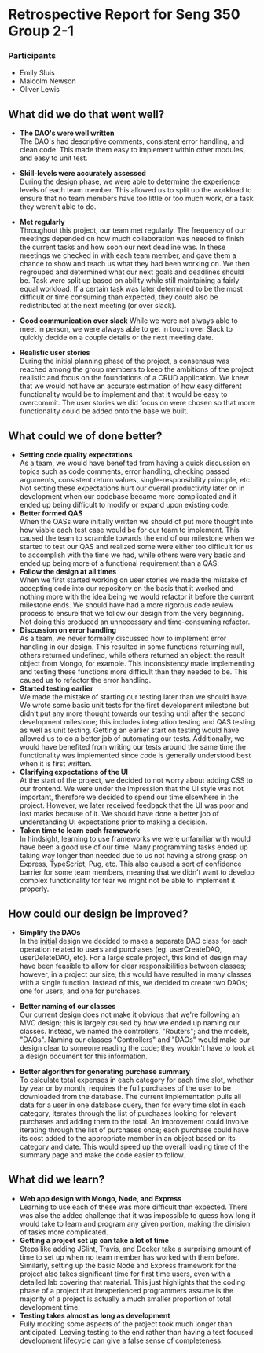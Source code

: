 # Retrospective Report for Seng 350 Group 2-1
### Participants
- Emily Sluis
- Malcolm Newson
- Oliver Lewis

## What did we do that went well?
  * **The DAO's were well written**  
The DAO's had descriptive comments, consistent error handling, and clean code. This made them easy to implement within other modules,  and easy to unit test.
  * **Skill-levels were accurately assessed**  
During the design phase, we were able to determine the experience levels of each team member. This allowed us to split up the workload to ensure that no team members have too little or too much work, or a task they weren’t able to do.
  * **Met regularly**  
Throughout this project, our team met regularly. The frequency of our meetings depended on how much collaboration was needed to finish the current tasks and how soon our next deadline was. In these meetings we checked in with each team member, and gave them a chance to show and teach us what they had been working on. We then regrouped and determined what our next goals and deadlines should be. Task were split up based on ability while still maintaining a fairly equal workload. If a certain task was later determined to be the most difficult or time consuming than expected, they could also be redistributed at the next meeting (or over slack).

 * **Good communication over slack** 
 While we were not always able to meet in person, we were always able to get in touch over Slack to quickly decide on a couple details or the next meeting date.

  * **Realistic user stories**  
  During the initial planning phase of the project, a consensus was reached among the group members to keep the ambitions of the project realistic and focus on the foundations of a CRUD application. We knew that we would not have an accurate estimation of how easy different functionality would be to implement and that it would be easy to overcommit. The user stories we did focus on were chosen so that more functionality could be added onto the base we built.

## What could we of done better?
  * **Setting code quality expectations**  
  As a team, we would have benefited from having a quick discussion on topics such as code comments, error handling, checking passed arguments, consistent return values, single-responsibility principle, etc. Not setting these expectations hurt our overall productivity later on in development when our codebase became more complicated and it ended up being difficult to modify or expand upon existing code.
  * **Better formed QAS**  
 When the QASs were initially written we should of put more thought into how viable each test case would be for our team to implement. This caused the team to scramble towards the end of our milestone when we started to test our QAS and realized some were either too difficult for us to accomplish with the time we had, while others were very basic and ended up being more of a functional requirement than a QAS.
  * **Follow the design at all times**  
  When we first started working on user stories we made the mistake of accepting code into our repository on the basis that it worked and nothing more with the idea being we would refactor it before the current milestone ends. We should have had a more rigorous code review process to ensure that we follow our design from the very beginning. Not doing this produced an unnecessary and time-consuming refactor.
  * **Discussion on error handling**  
 As a team, we never formally discussed how to implement error handling in our design. This resulted in some functions returning null, others returned undefined, while others returned an object; the result object from Mongo, for example. This inconsistency made implementing and testing these functions more difficult than they needed to be. This caused us to refactor the error handling.
  * **Started testing earlier**  
  We made the mistake of starting our testing later than we should have. We wrote some basic unit tests for the first development milestone but didn’t put any more thought towards our testing until after the second development milestone; this includes integration testing and QAS testing as well as unit testing. Getting an earlier start on testing would have allowed us to do a better job of automating our tests. Additionally, we would have benefited from writing our tests around the same time the functionality was implemented since code is generally understood best when it is first written.
  * **Clarifying expectations of the UI**  
  At the start of the project, we decided to not worry about adding CSS to our frontend. We were under the impression that the UI style was not important, therefore we decided to spend our time elsewhere in the project. However, we later received feedback that the UI was poor and lost marks because of it. We should have done a better job of understanding UI expectations prior to making a decision.
  * **Taken time to learn each framework**   
  In hindsight, learning to use frameworks we were unfamiliar with would have been a good use of our time. Many programming tasks ended up taking way longer than needed due to us not having a strong grasp on Express, TypeScript, Pug, etc. This also caused a sort of confidence barrier for some team members, meaning that we didn’t want to develop complex functionality for fear we might not be able to implement it properly.

## How could our design be improved?
* **Simplify the DAOs**  
In the [initial](https://github.com/seng350/seng350f19-project-2-1/tree/master/docs/M2()) design we decided to make a separate DAO class for each operation related to users and purchases (eg. userCreateDAO, userDeleteDAO, etc). For a large scale project, this kind of design may have been feasible to allow for clear responsibilities between classes; however, in a project our size, this would have resulted in many classes with a single function. Instead of this, we decided to create two DAOs; one for users, and one for purchases.

* **Better naming of our classes**  
Our current design does not make it obvious that we're following an MVC design; this is largely caused by how we ended up naming our classes. Instead, we named the controllers, "Routers"; and the models, "DAOs". Naming our classes "Controllers" and "DAOs" would make our design clear to someone reading the code; they wouldn't have to look at a design document for this information.
* **Better algorithm for generating purchase summary**  
To calculate total expenses in each category for each time slot, whether by year or by month, requires the full purchases of the user to be downloaded from the database. The current implementation pulls all data for a user in one database query, then for every time slot in each category, iterates through the list of purchases looking for relevant purchases and adding them to the total. An improvement could involve iterating through the list of purchases once; each purchase could have its cost added to the appropriate member in an object based on its category and date. This would speed up the overall loading time of the summary page and make the code easier to follow.


## What did we learn?
* **Web app design with Mongo, Node, and Express**  
Learning to use each of these was more difficult than expected. There was also the added challenge that it was impossible to guess how long it would take to learn and program any given portion, making the division of tasks more complicated. 
* **Getting a project set up can take a lot of time**  
Steps like adding JSlint, Travis, and Docker take a surprising amount of time to set up when no team member has worked with them before. Similarly, setting up the basic Node and Express framework for the project also takes significant time for first time users, even with a detailed lab covering that material. This just highlights that the coding phase of a project that inexperienced programmers assume is the majority of a project is actually a much smaller proportion of total development time.
* **Testing takes almost as long as development**  
Fully mocking some aspects of the project took much longer than anticipated. Leaving testing to the end rather than having a test focused development lifecycle can give a false sense of completeness.
